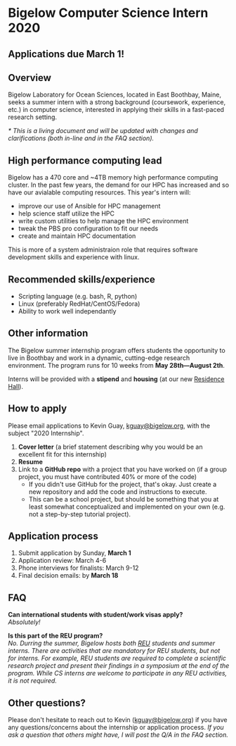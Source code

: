 # Bigelow Computer Science Intern 2020

## Applications due March 1!

## Overview
Bigelow Laboratory for Ocean Sciences, located in East Boothbay, Maine, seeks a summer intern with a strong background (coursework, experience, etc.) in computer science, interested in applying their skills in a fast-paced research setting.

*\* This is a living document and will be updated with changes and clarifications (both in-line and in the FAQ section).*

## High performance computing lead
Bigelow has a 470 core and ~4TB memory high performance computing cluster. In the past few years, the demand for our HPC has increased and so have our avialable computing resources. This year's intern will:
- improve our use of Ansible for HPC management
- help science staff utilize the HPC
- write custom utilities to help manage the HPC environment
- tweak the PBS pro configuration to fit our needs
- create and maintain HPC documentation

This is more of a system administraion role that requires software development skills and experience with linux.

## Recommended skills/experience
- Scripting language (e.g. bash, R, python)
- Linux (preferably RedHat/CentOS/Fedora)
- Ability to work well independantly

## Other information
The Bigelow summer internship program offers students the opportunity to live in Boothbay and work in a dynamic, cutting-edge research environment. The program runs for 10 weeks from **May 28th—August 2th**.

Interns will be provided with a **stipend** and **housing** (at our new [Residence Hall](https://www.bigelow.org/about/residence-hall.html)).

## How to apply

Please email applications to Kevin Guay, kguay@bigelow.org, with the subject "2020 Internship".

1. **Cover letter** (a brief statement describing why you would be an excellent fit for this internship)
2. **Resume**
3. Link to a **GitHub repo** with a project that you have worked on (if a group project, you must have contributed 40% or more of the code)
	- If you didn't use GitHub for the project, that's okay. Just create a new repository and add the code and instructions to execute.
    - This can be a school project, but should be something that you at least somewhat conceptualized and implemented on your own (e.g. not a step-by-step tutorial project).

## Application process

1. Submit application by Sunday, **March 1**
2. Application review: March 4-6
3. Phone interviews for finalists: March 9-12
4. Final decision emails: by **March 18**

## FAQ
**Can international students with student/work visas apply?**  
*Absolutely!*

**Is this part of the REU program?**  
*No. Durring the summer, Bigelow hosts both [REU](https://www.bigelow.org/education/reu/) students and summer interns. There are activities that are mandatory for REU students, but not for interns. For example, REU students are required to complete a scientific research project and present their findings in a symposium at the end of the program. While CS interns are welcome to participate in any REU activities, it is not required.*

## Other questions?
Please don't hesitate to reach out to Kevin (kguay@bigelow.org) if you have any questions/concerns about the internship or application process. *If you ask a question that others might have, I will post the Q/A in the FAQ section.*
